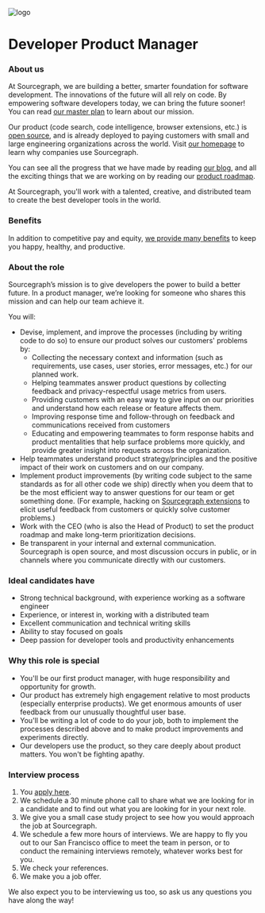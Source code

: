 ![logo](https://sourcegraph.com/.assets/img/sourcegraph-light-head-logo.svg)

# Developer Product Manager

### About us

At Sourcegraph, we are building a better, smarter foundation for software development. The innovations of the future will all rely on code. By empowering software developers today, we can bring the future sooner! You can read [our master plan](https://sourcegraph.com/plan) to learn about our mission.

Our product (code search, code intelligence, browser extensions, etc.) is [open source](https://about.sourcegraph.com/blog/sourcegraph-is-now-open-source), and is already deployed to paying customers with small and large engineering organizations across the world. Visit [our homepage](https://sourcegraph.com/start) to learn why companies use Sourcegraph.

You can see all the progress that we have made by reading [our blog](https://about.sourcegraph.com/blog/), and all the exciting things that we are working on by reading our [product roadmap](https://docs.sourcegraph.com/dev/roadmap).

At Sourcegraph, you'll work with a talented, creative, and distributed team to create the best developer tools in the world.

### Benefits

In addition to competitive pay and equity, [we provide many benefits](https://github.com/sourcegraph/careers#benefits) to keep you happy, healthy, and productive.

### About the role

Sourcegraph’s mission is to give developers the power to build a better future. In a product manager, we’re looking for someone who shares this mission and can help our team achieve it.

You will:

- Devise, implement, and improve the processes (including by writing code to do so) to ensure our product solves our customers' problems by:
  - Collecting the necessary context and information (such as requirements, use cases, user stories, error messages, etc.) for our planned work.
  - Helping teammates answer product questions by collecting feedback and privacy-respectful usage metrics from users.
  - Providing customers with an easy way to give input on our priorities and understand how each release or feature affects them.
  - Improving response time and follow-through on feedback and communications received from customers
  - Educating and empowering teammates to form response habits and product mentalities that help surface problems more quickly, and provide greater insight into requests across the organization.
- Help teammates understand product strategy/principles and the positive impact of their work on customers and on our company.
- Implement product improvements (by writing code subject to the same standards as for all other code we ship) directly when you deem that to be the most efficient way to answer questions for our team or get something done. (For example, hacking on [Sourcegraph extensions](https://docs.sourcegraph.com/extensions) to elicit useful feedback from customers or quickly solve customer problems.)
- Work with the CEO (who is also the Head of Product) to set the product roadmap and make long-term prioritization decisions.
- Be transparent in your internal and external communication. Sourcegraph is open source, and most discussion occurs in public, or in channels where you communicate directly with our customers.

### Ideal candidates have

- Strong technical background, with experience working as a software engineer
- Experience, or interest in, working with a distributed team
- Excellent communication and technical writing skills
- Ability to stay focused on goals
- Deep passion for developer tools and productivity enhancements

### Why this role is special

- You'll be our first product manager, with huge responsibility and opportunity for growth.
- Our product has extremely high engagement relative to most products (especially enterprise products). We get enormous amounts of user feedback from our unusually thoughtful user base.
- You'll be writing a lot of code to do your job, both to implement the processes described above and to make product improvements and experiments directly.
- Our developers use the product, so they care deeply about product matters. You won't be fighting apathy.

### Interview process

1.  You [apply here](TODO(noemi)).
2.  We schedule a 30 minute phone call to share what we are looking for in a candidate and to find out what you are looking for in your next role.
3.  We give you a small case study project to see how you would approach the job at Sourcegraph.
4.  We schedule a few more hours of interviews. We are happy to fly you out to our San Francisco office to meet the team in person, or to conduct the remaining interviews remotely, whatever works best for you.
5.  We check your references.
6.  We make you a job offer.

We also expect you to be interviewing us too, so ask us any questions you have along the way!

